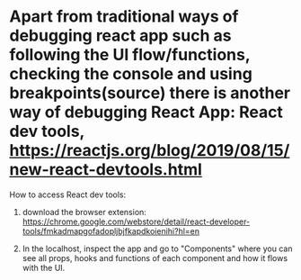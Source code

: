 # Apart from traditional ways of debugging react app such as following the UI flow/functions, checking the console and using breakpoints(source) there is another way of debugging React App: React dev tools, https://reactjs.org/blog/2019/08/15/new-react-devtools.html

How to access React dev tools:

1. download the browser extension:
   https://chrome.google.com/webstore/detail/react-developer-tools/fmkadmapgofadopljbjfkapdkoienihi?hl=en

2. In the localhost, inspect the app and go to "Components" where you can see all props, hooks and functions of each component and how it flows with the UI.
